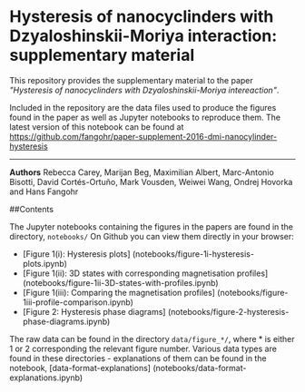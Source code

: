 # Hysteresis of nanocyclinders with Dzyaloshinskii-Moriya interaction: supplementary material

This repository provides the supplementary material to the paper _"Hysteresis of nanocyclinders with Dzyaloshinskii-Moriya intereaction"_.

Included in the repository are the data files used to produce the figures found in the paper as well as Jupyter notebooks to reproduce them.
The latest version of this notebook can be found at https://github.com/fangohr/paper-supplement-2016-dmi-nanocylinder-hysteresis

----------

**Authors**
Rebecca Carey, Marijan Beg, Maximilian Albert, Marc-Antonio Bisotti, David Cortés-Ortuño, Mark Vousden, Weiwei Wang, Ondrej Hovorka and Hans Fangohr

##Contents

The Jupyter notebooks containing the figures in the papers are found in the directory, `notebooks/`
On Github you can view them directly in your browser:

- [Figure 1(i): Hysteresis plots] (notebooks/figure-1i-hysteresis-plots.ipynb)
- [Figure 1(ii): 3D states with corresponding magnetisation profiles] (notebooks/figure-1ii-3D-states-with-profiles.ipynb)
- [Figure 1(iii): Comparing the magnetisation profiles] (notebooks/figure-1iii-profile-comparison.ipynb)
- [Figure 2: Hysteresis phase diagrams] (notebooks/figure-2-hysteresis-phase-diagrams.ipynb)

The raw data can be found in the directory `data/figure_*/`, where * is either 1 or 2 corresponding the relevant figure number.
Various data types are found in these directories - explanations of them can be found in the notebook, [data-format-explanations] (notebooks/data-format-explanations.ipynb)

